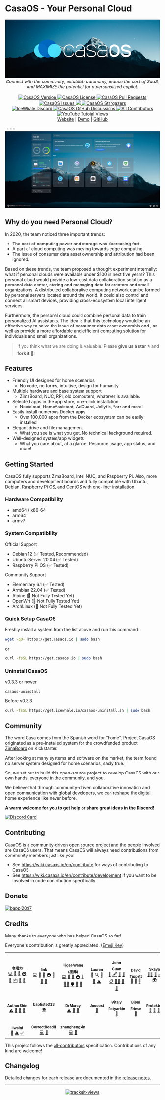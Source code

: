 # CasaOS - Your Personal Cloud 
<!-- Readme i18n links -->
<!-- > English | [中文](#) | [Français](#) -->

<p align="center">
    <!-- CasaOS Banner -->
    <picture>
        <source media="(prefers-color-scheme: dark)" srcset="https://raw.githubusercontent.com/IceWhaleTech/logo/main/casaos/casaos_banner_dark_night_800x300.png">
        <source media="(prefers-color-scheme: light)" srcset="https://raw.githubusercontent.com/IceWhaleTech/logo/main/casaos/casaos_banner_twilight_blue_800x300.png">
        <img alt="CasaOS" src="https://raw.githubusercontent.com/IceWhaleTech/logo/main/casaos/casaos_banner_twilight_blue_800x300.png">
    </picture>
    <br/>
    <i>Connect with the community, establish autonomy, reduce the cost of SaaS, and MAXIMIZE the potential for a personalized copilot.</i>
    <br/>
    <br/>
    <!-- CasaOS Badges -->
    <a href="https://github.com/KaySar12/NextZenOS" target="_blank">
        <img alt="CasaOS Version" src="https://img.shields.io/github/v/release/IceWhaleTech/CasaOS?color=162453&style=flat-square&label=CasaOS" />
    </a>
    <a href="https://github.com/KaySar12/NextZenOS/blob/main/LICENSE" target="_blank">
        <img alt="CasaOS License" src="https://img.shields.io/github/license/IceWhaleTech/CasaOS?color=162453&style=flat-square&label=License" />
    </a>
    <a href="https://github.com/KaySar12/NextZenOS/pulls" target="_blank">
        <img alt="CasaOS Pull Requests" src="https://img.shields.io/github/issues-pr/IceWhaleTech/CasaOS?color=162453&style=flat-square&label=PRs" />
    </a>
    <a href="https://github.com/KaySar12/NextZenOS/issues" target="_blank">
        <img alt="CasaOS Issues" src="https://img.shields.io/github/issues/IceWhaleTech/CasaOS?color=162453&style=flat-square&label=Issues" />
    </a>
    <a href="https://codecov.io/gh/IceWhaleTech/CasaOS" > 
    <img src="https://codecov.io/gh/IceWhaleTech/CasaOS/branch/main/graph/badge.svg?token=l9uMKGlkxM"/> 
    </a>
    <a href="https://github.com/KaySar12/NextZenOS/stargazers" target="_blank">
        <img alt="CasaOS Stargazers" src="https://img.shields.io/github/stars/IceWhaleTech/CasaOS?color=162453&style=flat-square&label=Stars" />
    </a>
    <!-- <a href="https://github.com/KaySar12/NextZenOS/releases" target="_blank">
    <img alt="CasaOS Downloads" src="https://img.shields.io/github/downloads/IceWhaleTech/CasaOS/total?color=162453&style=flat-square" />
    </a> -->
    <br/>
    <!-- CasaOS Community -->
    <a href="https://discord.gg/knqAbbBbeX" target="_blank">
        <img alt="IceWhale Discord" src="https://img.shields.io/discord/884667213326463016?color=162453&style=flat-square&label=Discord&logo=discord&logoColor=fff" />
    </a>
    <a href="https://github.com/KaySar12/NextZenOS/discussions" target="_blank">
        <img alt="CasaOS GitHub Discussions" src="https://img.shields.io/github/discussions/IceWhaleTech/CasaOS?color=162453&style=flat-square&label=Discussions&logo=github" />
    </a>
<!-- ALL-CONTRIBUTORS-BADGE:START - Do not remove or modify this section -->
<a href="#credits"><img alt="All Contributors" src="https://img.shields.io/static/v1?label=All%20Contributors&message=15&color=162453&style=flat-square&logo=Handshake&logoColor=fff" /></a>
<!-- ALL-CONTRIBUTORS-BADGE:END -->
    <br/>
    <!-- CasaOS YouTube -->
    <a href="https://www.youtube.com/channel/UC2zMrUYT17AJhIl9XWZzT8g" target="_blank">
        <img alt="YouTube Tutoial Views" src="https://img.shields.io/youtube/channel/views/UC2zMrUYT17AJhIl9XWZzT8g?style=for-the-badge&logo=youtube&logoColor=red&label=YouTube%20Tutoial%20Views" />
    </a>
    <br/>
    <!-- CasaOS Links -->
    <a href="https://www.casaos.io" target="_blank">Website</a> |
    <a href="http://demo.casaos.io" target="_blank">Demo</a> |
    <a href="https://github.com/KaySar12/NextZenOS" target="_blank">GitHub</a>
    <br/>
    <br/>
    <!-- CasaOS Snapshots -->
    <kbd>
      <picture>
          <source media="(prefers-color-scheme: dark)" srcset="snapshot-dark.jpg">
          <source media="(prefers-color-scheme: light)" srcset="snapshot-light.jpg">
          <img alt="CasaOS Snapshot" src="snapshot-light.jpg">
      </picture>
    </kbd>
</p>

## Why do you need Personal Cloud?

In 2020, the team noticed three important trends:
- The cost of computing power and storage was decreasing fast.
- A part of cloud computing was moving towards edge computing.
- The issue of consumer data asset ownership and attribution had been ignored.

Based on these trends, the team proposed a thought experiment internally: what if personal clouds were available under $100 in next five years? This personal cloud would provide a low-cost data collaboration solution as a personal data center, storing and managing data for creators and small organizations. A distributed collaborative computing network can be formed by personal servers located around the world. It could also control and connect all smart devices, providing cross-ecosystem local intelligent services.

Furthermore, the personal cloud could combine personal data to train personalized AI assistants. The idea is that this technology would be an effective way to solve the issue of consumer data asset ownership and , as well as provide a more affordable and efficient computing solution for individuals and small organizations.

> If you think what we are doing is valuable. Please **give us a star ⭐** and **fork it 🤞**!

## Features

- Friendly UI designed for home scenarios
  - No code, no forms, intuitive, design for humanity
- Multiple hardware and base system support
  - ZimaBoard, NUC, RPi, old computers, whatever is available.
- Selected apps in the app store, one-click installation
  - Nextcloud, HomeAssistant, AdGuard, Jellyfin, *arr and more!
- Easily install numerous Docker apps
  - Over 100,000 apps from the Docker ecosystem can be easily installed
- Elegant drive and file management
  - What you see is what you get. No technical background required.
- Well-designed system/app widgets
  - What you care about, at a glance. Resource usage, app status, and more!

## Getting Started

CasaOS fully supports ZimaBoard, Intel NUC, and Raspberry Pi. Also, more computers and development boards and fully compatible with Ubuntu, Debian, Raspberry Pi OS, and CentOS with one-liner installation.

### Hardware Compatibility

- amd64 / x86-64
- arm64
- armv7

### System Compatibility

Official Support
- Debian 12 (✅ Tested, Recommended)
- Ubuntu Server 20.04 (✅ Tested)
- Raspberry Pi OS (✅ Tested)

Community Support
- Elementary 6.1 (✅ Tested)
- Armbian 22.04 (✅ Tested)
- Alpine (🚧 Not Fully Tested Yet)
- OpenWrt (🚧 Not Fully Tested Yet)
- ArchLinux (🚧 Not Fully Tested Yet)

### Quick Setup CasaOS

Freshly install a system from the list above and run this command:

```sh
wget -qO- https://get.casaos.io | sudo bash
```

or

```sh
curl -fsSL https://get.casaos.io | sudo bash
```

### Uninstall CasaOS


v0.3.3 or newer

```sh
casaos-uninstall
```

Before v0.3.3

```sh
curl -fsSL https://get.icewhale.io/casaos-uninstall.sh | sudo bash
```

## Community 

The word Casa comes from the Spanish word for "home". Project CasaOS originated as a pre-installed system for the crowdfunded product [ZimaBoard](https://www.zimaboard.com) on Kickstarter.

After looking at many systems and software on the market, the team found no server system designed for home scenarios, sadly true.

So, we set out to build this open-source project to develop CasaOS with our own hands, everyone in the community, and you.

We believe that through community-driven collaborative innovation and open communication with global developers, we can reshape the digital home experience like never before.

**A warm welcome for you to get help or share great ideas in the [Discord](https://discord.gg/knqAbbBbeX)!**

[![Discord Card](https://discordapp.com/api/guilds/884667213326463016/widget.png?style=banner2)](https://discord.gg/knqAbbBbeX)

## Contributing

CasaOS is a community-driven open source project and the people involved are CasaOS users. That means CasaOS will always need contributions from community members just like you!

- See <https://wiki.casaos.io/en/contribute> for ways of contributing to CasaOS
- See <https://wiki.casaos.io/en/contribute/development> if you want to be involved in code contribution specifically

## Donate
<p ><a href="https://www.buymeacoffee.com/icewhaletech"> <img align="center" src="https://cdn.buymeacoffee.com/buttons/v2/default-yellow.png" height="50" width="210" alt="bappi2097" target="_blank" /></a></p>


## Credits

Many thanks to everyone who has helped CasaOS so far!

Everyone's contribution is greatly appreciated. ([Emoji Key](https://allcontributors.org/docs/en/emoji-key))

<!-- ALL-CONTRIBUTORS-LIST:START - Do not remove or modify this section -->
<!-- prettier-ignore-start -->
<!-- markdownlint-disable -->
<table>
  <tr>
    <td align="center"><a href="https://github.com/jerrykuku"><img src="https://avatars.githubusercontent.com/u/9485680?v=4?s=100" width="100px;" alt=""/><br /><sub><b>老竭力</b></sub></a><br /><a href="https://github.com/KaySar12/NextZenOS/commits?author=jerrykuku" title="Code">💻</a> <a href="https://github.com/KaySar12/NextZenOS/commits?author=jerrykuku" title="Documentation">📖</a> <a href="#ideas-jerrykuku" title="Ideas, Planning, & Feedback">🤔</a> <a href="#infra-jerrykuku" title="Infrastructure (Hosting, Build-Tools, etc)">🚇</a> <a href="#maintenance-jerrykuku" title="Maintenance">🚧</a> <a href="#platform-jerrykuku" title="Packaging/porting to new platform">📦</a> <a href="#question-jerrykuku" title="Answering Questions">💬</a> <a href="https://github.com/KaySar12/NextZenOS/pulls?q=is%3Apr+reviewed-by%3Ajerrykuku" title="Reviewed Pull Requests">👀</a></td>
    <td align="center"><a href="https://github.com/LinkLeong"><img src="https://avatars.githubusercontent.com/u/13556972?v=4?s=100" width="100px;" alt=""/><br /><sub><b>link</b></sub></a><br /><a href="https://github.com/KaySar12/NextZenOS/commits?author=LinkLeong" title="Code">💻</a> <a href="https://github.com/KaySar12/NextZenOS/commits?author=LinkLeong" title="Documentation">📖</a> <a href="#ideas-LinkLeong" title="Ideas, Planning, & Feedback">🤔</a> <a href="#infra-LinkLeong" title="Infrastructure (Hosting, Build-Tools, etc)">🚇</a> <a href="#maintenance-LinkLeong" title="Maintenance">🚧</a> <a href="#question-LinkLeong" title="Answering Questions">💬</a> <a href="https://github.com/KaySar12/NextZenOS/pulls?q=is%3Apr+reviewed-by%3ALinkLeong" title="Reviewed Pull Requests">👀</a></td>
    <td align="center"><a href="https://github.com/tigerinus"><img src="https://avatars.githubusercontent.com/u/7172560?v=4?s=100" width="100px;" alt=""/><br /><sub><b>Tiger Wang (王豫)</b></sub></a><br /><a href="https://github.com/KaySar12/NextZenOS/commits?author=tigerinus" title="Code">💻</a> <a href="https://github.com/KaySar12/NextZenOS/commits?author=tigerinus" title="Documentation">📖</a> <a href="#ideas-tigerinus" title="Ideas, Planning, & Feedback">🤔</a> <a href="#infra-tigerinus" title="Infrastructure (Hosting, Build-Tools, etc)">🚇</a> <a href="#maintenance-tigerinus" title="Maintenance">🚧</a> <a href="#mentoring-tigerinus" title="Mentoring">🧑‍🏫</a> <a href="#security-tigerinus" title="Security">🛡️</a> <a href="#question-tigerinus" title="Answering Questions">💬</a> <a href="https://github.com/KaySar12/NextZenOS/pulls?q=is%3Apr+reviewed-by%3Atigerinus" title="Reviewed Pull Requests">👀</a></td>
    <td align="center"><a href="https://github.com/Lauren-ED209"><img src="https://avatars.githubusercontent.com/u/8243355?v=4?s=100" width="100px;" alt=""/><br /><sub><b>Lauren</b></sub></a><br /><a href="#ideas-Lauren-ED209" title="Ideas, Planning, & Feedback">🤔</a> <a href="#fundingFinding-Lauren-ED209" title="Funding Finding">🔍</a> <a href="#projectManagement-Lauren-ED209" title="Project Management">📆</a> <a href="#question-Lauren-ED209" title="Answering Questions">💬</a> <a href="https://github.com/KaySar12/NextZenOS/commits?author=Lauren-ED209" title="Tests">⚠️</a></td>
    <td align="center"><a href="https://JohnGuan.Cn"><img src="https://avatars.githubusercontent.com/u/3358477?v=4?s=100" width="100px;" alt=""/><br /><sub><b>John Guan</b></sub></a><br /><a href="#blog-JohnGuan" title="Blogposts">📝</a> <a href="#content-JohnGuan" title="Content">🖋</a> <a href="https://github.com/KaySar12/NextZenOS/commits?author=JohnGuan" title="Documentation">📖</a> <a href="#ideas-JohnGuan" title="Ideas, Planning, & Feedback">🤔</a> <a href="#eventOrganizing-JohnGuan" title="Event Organizing">📋</a> <a href="#mentoring-JohnGuan" title="Mentoring">🧑‍🏫</a> <a href="#question-JohnGuan" title="Answering Questions">💬</a> <a href="https://github.com/KaySar12/NextZenOS/pulls?q=is%3Apr+reviewed-by%3AJohnGuan" title="Reviewed Pull Requests">👀</a></td>
    <td align="center"><a href="https://blog.tippybits.com"><img src="https://avatars.githubusercontent.com/u/17506770?v=4?s=100" width="100px;" alt=""/><br /><sub><b>David Tippett</b></sub></a><br /><a href="https://github.com/KaySar12/NextZenOS/commits?author=dtaivpp" title="Documentation">📖</a> <a href="#ideas-dtaivpp" title="Ideas, Planning, & Feedback">🤔</a> <a href="#question-dtaivpp" title="Answering Questions">💬</a></td>
    <td align="center"><a href="https://github.com/zarevskaya"><img src="https://avatars.githubusercontent.com/u/60230221?v=4?s=100" width="100px;" alt=""/><br /><sub><b>Skaya</b></sub></a><br /><a href="#mentoring-zarevskaya" title="Mentoring">🧑‍🏫</a> <a href="#question-zarevskaya" title="Answering Questions">💬</a> <a href="#tutorial-zarevskaya" title="Tutorials">✅</a> <a href="#translation-zarevskaya" title="Translation">🌍</a></td>
  </tr>
  <tr>
    <td align="center"><a href="https://github.com/AuthorShin"><img src="https://avatars.githubusercontent.com/u/4959043?v=4?s=100" width="100px;" alt=""/><br /><sub><b>AuthorShin</b></sub></a><br /><a href="https://github.com/KaySar12/NextZenOS/commits?author=AuthorShin" title="Tests">⚠️</a> <a href="https://github.com/KaySar12/NextZenOS/issues?q=author%3AAuthorShin" title="Bug reports">🐛</a> <a href="#question-AuthorShin" title="Answering Questions">💬</a> <a href="#ideas-AuthorShin" title="Ideas, Planning, & Feedback">🤔</a></td>
    <td align="center"><a href="https://github.com/baptiste313"><img src="https://avatars.githubusercontent.com/u/93325157?v=4?s=100" width="100px;" alt=""/><br /><sub><b>baptiste313</b></sub></a><br /><a href="#translation-baptiste313" title="Translation">🌍</a></td>
    <td align="center"><a href="https://github.com/DrMxrcy"><img src="https://avatars.githubusercontent.com/u/58747968?v=4?s=100" width="100px;" alt=""/><br /><sub><b>DrMxrcy</b></sub></a><br /><a href="https://github.com/KaySar12/NextZenOS/commits?author=DrMxrcy" title="Tests">⚠️</a> <a href="#ideas-DrMxrcy" title="Ideas, Planning, & Feedback">🤔</a> <a href="#question-DrMxrcy" title="Answering Questions">💬</a></td>
    <td align="center"><a href="https://github.com/Joooost"><img src="https://avatars.githubusercontent.com/u/12090673?v=4?s=100" width="100px;" alt=""/><br /><sub><b>Joooost</b></sub></a><br /><a href="#ideas-Joooost" title="Ideas, Planning, & Feedback">🤔</a></td>
    <td align="center"><a href="https://potyarkin.ml"><img src="https://avatars.githubusercontent.com/u/334908?v=4?s=100" width="100px;" alt=""/><br /><sub><b>Vitaly Potyarkin</b></sub></a><br /><a href="#ideas-sio" title="Ideas, Planning, & Feedback">🤔</a></td>
    <td align="center"><a href="https://github.com/bearfrieze"><img src="https://avatars.githubusercontent.com/u/1023813?v=4?s=100" width="100px;" alt=""/><br /><sub><b>Bjørn Friese</b></sub></a><br /><a href="#ideas-bearfrieze" title="Ideas, Planning, & Feedback">🤔</a></td>
    <td align="center"><a href="https://github.com/Protektor-Desura"><img src="https://avatars.githubusercontent.com/u/1195496?v=4?s=100" width="100px;" alt=""/><br /><sub><b>Protektor</b></sub></a><br /><a href="https://github.com/KaySar12/NextZenOS/issues?q=author%3AProtektor-Desura" title="Bug reports">🐛</a> <a href="#ideas-Protektor-Desura" title="Ideas, Planning, & Feedback">🤔</a> <a href="#question-Protektor-Desura" title="Answering Questions">💬</a></td>
  </tr>
  <tr>
    <td align="center"><a href="https://github.com/llwaini"><img src="https://avatars.githubusercontent.com/u/59589857?v=4?s=100" width="100px;" alt=""/><br /><sub><b>llwaini</b></sub></a><br /><a href="#projectManagement-llwaini" title="Project Management">📆</a> <a href="https://github.com/KaySar12/NextZenOS/commits?author=llwaini" title="Tests">⚠️</a> <a href="#tutorial-llwaini" title="Tutorials">✅</a></td>
    <td align="center"><a href="https://github.com/CorrectRoadH"><img src="https://avatars.githubusercontent.com/u/29306285?v=4?s=100" width="100px;" alt=""/><br /><sub><b>CorrectRoadH</b></sub></a><br /><a href="https://github.com/KaySar12/NextZenOS/commits?author=correctroadh" title="Code">💻</a> <a href="https://github.com/KaySar12/NextZenOS/commits?author=correctroadh" title="Documentation">📖</a></td>
    <td align="center"><a href="https://github.com/zhanghengxin"><img src="https://avatars.githubusercontent.com/u/24197448?v=4?s=100" width="100px;" alt=""/><br /><sub><b>zhanghengxin</b></sub></a><br /><a href="https://github.com/KaySar12/NextZenOS/commits?author=zhanghengxin" title="Code">💻</a> <a href="https://github.com/KaySar12/NextZenOS/commits?author=zhanghengxin" title="Documentation">📖</a></td>
  </tr>
</table>

<!-- markdownlint-restore -->
<!-- prettier-ignore-end -->

<!-- ALL-CONTRIBUTORS-LIST:END -->

This project follows the [all-contributors](https://github.com/all-contributors/all-contributors) specification. Contributions of any kind are welcome!

## Changelog

Detailed changes for each release are documented in the [release notes](https://github.com/KaySar12/NextZenOS/releases).

---

<p align="center">
    <a href="https://dashboard.trackgit.com/token/l5q8egi92tfhlxd70l2l">
        <img src="https://us-central1-trackgit-analytics.cloudfunctions.net/token/ping/l5q8egi92tfhlxd70l2l" alt="trackgit-views" />
    </a>
</p>
